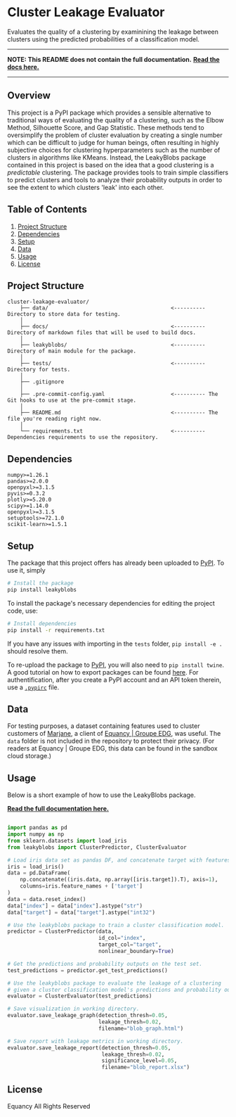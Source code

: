 # Cluster Leakage Evaluator

Evaluates the quality of a clustering by examinining the leakage between clusters using the predicted probabilities of a classification model.

---

**NOTE: This README does not contain the full documentation.**
**[Read the docs here.](https://spiffy-bow-8b4.notion.site/LeakyBlobs-b17dd46549f64df4bf617e63d4f3bc01)**

---

## Overview

This project is a PyPI package which provides a sensible alternative to traditional ways of evaluating the quality of a clustering, such as the Elbow Method, Silhouette Score, and Gap Statistic. These methods tend to oversimplify the problem of cluster evaluation by creating a single number which can be difficult to judge for human beings, often resulting in highly subjective choices for clustering hyperparameters such as the number of clusters in algorithms like KMeans. Instead, the LeakyBlobs package contained in this project is based on the idea that a good clustering is a *predictable* clustering. The package provides tools to train simple classifiers to predict clusters and tools to analyze their probability outputs in order to see the extent to which clusters 'leak' into each other.

## Table of Contents

1. [Project Structure](#project-structure)
2. [Dependencies](#dependencies)
3. [Setup](#setup)
4. [Data](#data)
5. [Usage](#usage)
7. [License](#license)

## Project Structure

```
cluster-leakage-evaluator/
    ├── data/                                       <---------- Directory to store data for testing.
    │
    ├── docs/                                       <---------- Directory of markdown files that will be used to build docs.
    │
    ├── leakyblobs/                                 <---------- Directory of main module for the package.
    │
    ├── tests/                                      <---------- Directory for tests.
    │
    ├── .gitignore
    │
    ├── .pre-commit-config.yaml                     <---------- The Git hooks to use at the pre-commit stage.
    │
    ├── README.md                                   <---------- The file you're reading right now.
    │
    └── requirements.txt                            <---------- Dependencies requirements to use the repository.
```

## Dependencies

```
numpy>=1.26.1
pandas>=2.0.0
openpyxl>=3.1.5
pyvis>=0.3.2
plotly>=5.20.0
scipy>=1.14.0
openpyxl>=3.1.5
setuptools>=72.1.0
scikit-learn>=1.5.1
```

## Setup

The package that this project offers has already been uploaded to [PyPI](https://pypi.org/). To use it, simply
```bash
# Install the package
pip install leakyblobs
```

To install the package's necessary dependencies for editing the project code, use:
```bash
# Install dependencies
pip install -r requirements.txt
```
If you have any issues with importing in the `tests` folder, `pip install -e .` should resolve them.

To re-upload the package to [PyPI](https://pypi.org/), you will also need to `pip install twine`. A good tutorial on how to export packages can be found [here](https://betterscientificsoftware.github.io/python-for-hpc/tutorials/python-pypi-packaging/). For authentification, after you create a PyPI account and an API token therein, use a [`.pypirc`](https://packaging.python.org/en/latest/specifications/pypirc/) file.


## Data

For testing purposes, a dataset containing features used to cluster customers of [Marjane](https://www.marjane.ma/), a client of [Equancy | Groupe EDG](https://www.equancy.fr/fr/), was useful. The `data` folder is not included in the repository to protect their privacy.
(For readers at Equancy | Groupe EDG, this data can be found in the sandbox cloud storage.) 

## Usage

Below is a short example of how to use the LeakyBlobs package.

**[Read the full documentation here.](https://spiffy-bow-8b4.notion.site/LeakyBlobs-b17dd46549f64df4bf617e63d4f3bc01)**

```python

import pandas as pd
import numpy as np
from sklearn.datasets import load_iris
from leakyblobs import ClusterPredictor, ClusterEvaluator

# Load iris data set as pandas DF, and concatenate target with features.
iris = load_iris()
data = pd.DataFrame(
    np.concatenate((iris.data, np.array([iris.target]).T), axis=1), 
    columns=iris.feature_names + ['target']
)
data = data.reset_index()
data["index"] = data["index"].astype("str")
data["target"] = data["target"].astype("int32")

# Use the leakyblobs package to train a cluster classification model.
predictor = ClusterPredictor(data, 
                             id_col="index", 
                             target_col="target",
                             nonlinear_boundary=True)

# Get the predictions and probability outputs on the test set.
test_predictions = predictor.get_test_predictions()

# Use the leakyblobs package to evaluate the leakage of a clustering
# given a cluster classification model's predictions and probability outputs.
evaluator = ClusterEvaluator(test_predictions)

# Save visualization in working directory.
evaluator.save_leakage_graph(detection_thresh=0.05,
                             leakage_thresh=0.02,
                             filename="blob_graph.html")

# Save report with leakage metrics in working directory.
evaluator.save_leakage_report(detection_thresh=0.05,
                              leakage_thresh=0.02,
                              significance_level=0.05,
                              filename="blob_report.xlsx")
```

## License

Equancy All Rights Reserved